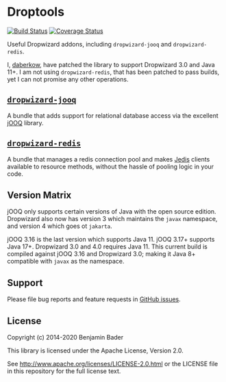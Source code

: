 Droptools
======================

[![Build Status](https://travis-ci.org/benjamin-bader/droptools.svg?branch=master)](https://travis-ci.org/benjamin-bader/droptools)
[![Coverage Status](https://img.shields.io/coveralls/benjamin-bader/droptools.svg)](https://coveralls.io/r/benjamin-bader/droptools)

Useful Dropwizard addons, including `dropwizard-jooq` and `dropwizard-redis`.

I, [daberkow](https://github.com/daberkow/), have patched the library to support Dropwizard 3.0 and Java 11+. I am not using `dropwizard-redis`, that has been patched to pass builds, yet I can not promise any other operations.

[`dropwizard-jooq`](docs/jooq.md)
-----------------

A bundle that adds support for relational database access via the excellent [jOOQ](http://jooq.org) library.


[`dropwizard-redis`](docs/redis.md)
------------------

A bundle that manages a redis connection pool and makes [Jedis](https://github.com/xetorthio/jedis) clients available to resource methods, without the hassle of pooling logic in your code.

Version Matrix
--------------

jOOQ only supports certain versions of Java with the open source edition. Dropwizard also now has version 3 which maintains the `javax` namespace, and version 4 which goes ot `jakarta`.

jOOQ 3.16 is the last version which supports Java 11. jOOQ 3.17+ supports Java 17+. Dropwizard 3.0 and 4.0 requires Java 11. This current build is compiled against jOOQ 3.16 and Dropwizard 3.0; making it Java 8+ compatible with `javax` as the namespace.

Support
-------

Please file bug reports and feature requests in [GitHub issues](https://github.com/benjamin-bader/droptools-parent/issues).


License
-------

Copyright (c) 2014-2020 Benjamin Bader

This library is licensed under the Apache License, Version 2.0.

See http://www.apache.org/licenses/LICENSE-2.0.html or the LICENSE file in this repository for the full license text.
